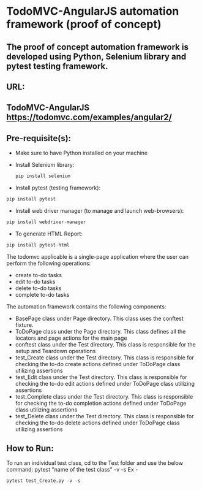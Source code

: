 
# **TodoMVC-AngularJS automation framework (proof of concept)**  
## The proof of concept automation framework is developed using Python, Selenium library and pytest testing framework.


## URL: 
## TodoMVC-AngularJS https://todomvc.com/examples/angular2/

## Pre-requisite(s):

- Make sure to have Python installed on your machine

- Install Selenium library: 
  ```python 
  pip install selenium
  ``` 

- Install pytest (testing framework): 
```python
pip install pytest
```

- Install web driver manager (to manage and launch web-browsers): 
```python
pip install webdriver-manager
``` 

- To generate HTML Report: 
```python
pip install pytest-html
```

The todomvc applicable is a single-page application where the user can perform the following operations: 
- create to-do tasks
- edit to-do tasks
- delete to-do tasks
- complete to-do tasks

The automation framework contains the following components:
- BasePage class under Page directory. This class uses the conftest fixture.
- ToDoPage class under the Page directory. This class defines all the locators and page actions for the main page
- conftest class under the Test directory. This class is responsible for the setup and Teardown operations
- test_Create class under the Test directory. This class is responsible for checking the to-do create actions defined under ToDoPage class utilizing 	assertions 
- test_Edit class under the Test directory. This class is responsible for checking the to-do edit actions defined under ToDoPage class utilizing 	assertions 
- test_Complete class under the Test directory. This class is responsible for checking the to-do completion actions defined under ToDoPage class utilizing 	assertions 
- test_Delete class under the Test directory. This class is responsible for checking the to-do delete actions defined under ToDoPage class utilizing 	assertions 

## How to Run:

To run an individual test class, cd to the Test folder and use the below command:
pytest "name of the test class" -v -s 
Ex - 
```python
pytest test_Create.py -v -s 
```

 



